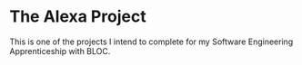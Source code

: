 # The Alexa Project

This is one of the projects I intend to complete for my Software Engineering Apprenticeship with BLOC.
